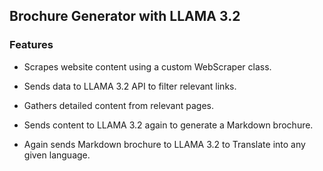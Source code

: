 ## Brochure Generator with LLAMA 3.2


### Features


* Scrapes website content using a custom WebScraper class.

* Sends data to LLAMA 3.2 API to filter relevant links.

* Gathers detailed content from relevant pages.

* Sends content to LLAMA 3.2 again to generate a Markdown brochure.
* Again sends Markdown brochure to LLAMA 3.2 to Translate into any given language.